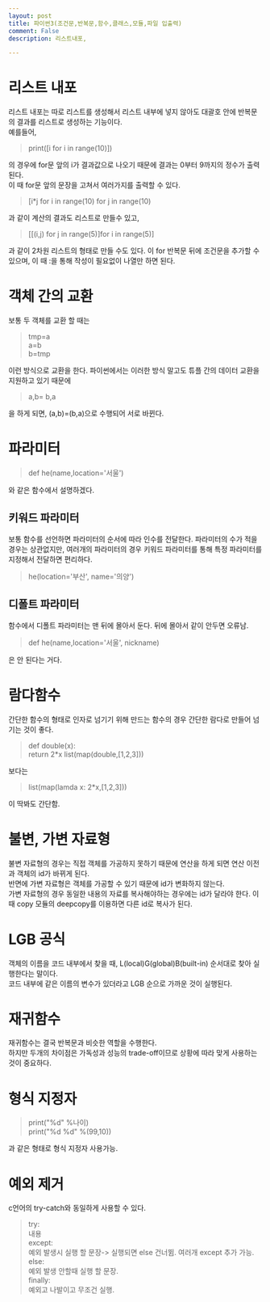 ```yaml
---
layout: post
title: 파이썬3(조건문,반복문,함수,클래스,모듈,파일 입출력)
comment: False
description: 리스트내포, 

---
```


# 리스트 내포  

리스트 내포는 따로 리스트를 생성해서 리스트 내부에 넣지 않아도 대괄호 안에 반복문의 결과를 리스트로 생성하는 기능이다.  
예를들어,  
> print([i for i in range(10)])  

의 경우에 for문 앞의 i가 결과값으로 나오기 때문에 결과는 0부터 9까지의 정수가 출력된다.  
이 때 for문 앞의 문장을 고쳐서 여러가지를 출력할 수 있다.  
> [i*j for i in range(10) for j in range(10)  

과 같이 계산의 결과도 리스트로 만들수 있고,  
> [[(i,j) for j in range(5)]for i in range(5)]  

과 같이 2차원 리스트의 형태로 만들 수도 있다. 이 for 반복문 뒤에 조건문을 추가할 수 있으며, 이 때 :을 통해 작성이 필요없이 나열만 하면 된다.  



# 객체 간의 교환  

보통 두 객체를 교환 할 때는  
> tmp=a  
a=b  
b=tmp  

이런 방식으로 교환을 한다. 파이썬에서는 이러한 방식 말고도 튜플 간의 데이터 교환을 지원하고 있기 때문에  
> a,b= b,a  

을 하게 되면, (a,b)=(b,a)으로 수행되어 서로 바뀐다.  



# 파라미터  
> def he(name,location='서울')  

와 같은 함수에서 설명하겠다.  

## 키워드 파라미터  
보통 함수를 선언하면 파라미터의 순서에 따라 인수를 전달한다. 파라미터의 수가 적을 경우는 상관없지만, 여러개의 파라미터의 경우 키워드 파라미터를 통해 특정 파라미터를 지정해서 전달하면 편리하다.  
> he(location='부산', name='의양')  

## 디폴트 파라미터  
함수에서 디폴트 파라미터는 맨 뒤에 몰아서 둔다. 뒤에 몰아서 같이 안두면 오류남.  
> def he(name,location='서울', nickname)  

은 안 된다는 거다.  



# 람다함수  

간단한 함수의 형태로 인자로 넘기기 위해 만드는 함수의 경우 간단한 람다로 만들어 넘기는 것이 좋다.  
> def double(x):  
      return 2*x
list(map(double,[1,2,3]))  

보다는  
> list(map(lamda x: 2*x,[1,2,3]))  

이 딱봐도 간단함.  



# 불변, 가변 자료형  

불변 자료형의 경우는 직접 객체를 가공하지 못하기 때문에 연산을 하게 되면 연산 이전과 객체의 id가 바뀌게 된다.  
반면에 가변 자료형은 객체를 가공할 수 있기 때문에 id가 변화하지 않는다.  
가변 자료형의 경우 동일한 내용의 자료를 복사해야하는 경우에는 id가 달라야 한다. 이때 copy 모듈의 deepcopy를 이용하면 다른 id로 복사가 된다.  



# LGB 공식  

객체의 이름을 코드 내부에서 찾을 때, L(local)G(global)B(built-in) 순서대로 찾아 실행한다는 말이다.  
코드 내부에 같은 이름의 변수가 있더라고 LGB 순으로 가까운 것이 실행된다.  



# 재귀함수  

재귀함수는 결국 반복문과 비슷한 역할을 수행한다.  
하지만 두개의 차이점은 가독성과 성능의 trade-off이므로 상황에 따라 맞게 사용하는 것이 중요하다.  



# 형식 지정자  

> print("%d" %나이)  
print("%d %d" %(99,10))  

과 같은 형태로 형식 지정자 사용가능.  



# 예외 제거  

c언어의 try-catch와 동일하게 사용할 수 있다.  
> try:  
    내용  
  except:  
    예외 발생시 실행 할 문장-> 실행되면 else 건너뜀. 여러개 except 추가 가능.  
  else:  
    예외 발생 안할때 실행 할 문장.  
  finally:  
    예외고 나발이고 무조건 실행.  
    

